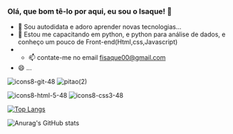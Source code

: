 ### Olá, que bom tê-lo por aqui, eu sou o Isaque! 👋


- 🔭 Sou autodidata e adoro aprender novas tecnologias...
- 🌱 Estou me capacitando em python, e python para análise de dados, e conheço um pouco de Front-end(Html,css,Javascript)
- - 📫 contate-me no email fisaque00@gmail.com
- 😄  ...




 
 ![icons8-git-48](https://user-images.githubusercontent.com/78705874/134753544-63eae1cf-cb09-4799-93cf-7c397afb5f0c.png)
 ![pitao(2)](https://user-images.githubusercontent.com/78705874/145398735-04666a55-f8b2-4491-b047-fd6e53e60943.png)
 
![icons8-html-5-48](https://user-images.githubusercontent.com/78705874/134753549-e01b7a65-cae4-486b-9c56-d7436d28b325.png)
![icons8-css3-48](https://user-images.githubusercontent.com/78705874/134753547-4b590de8-a9ae-45ec-a13c-51853a0d9a06.png)
 
 [![Top Langs](https://github-readme-stats.vercel.app/api/top-langs/?username=fisaque00&layout=compact)](https://github.com/fisaque00/github-readme-stats)
 
 
 ![Anurag's GitHub stats](https://github-readme-stats.vercel.app/api?username=fisaque00&show_icons=true&theme=radical) 
